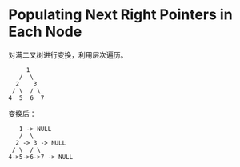 # Populating Next Right Pointers in Each Node

对满二叉树进行变换，利用层次遍历。
```
     1
   /  \
  2    3   
 / \  / \
4  5  6  7
```
变换后：
```
   1 -> NULL
   /  \
  2 -> 3 -> NULL
 / \  / \
4->5->6->7 -> NULL
```